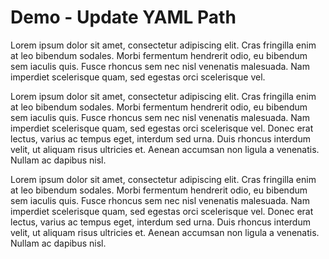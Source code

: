 # Demo - Update YAML Path

Lorem ipsum dolor sit amet, consectetur adipiscing elit. Cras fringilla enim at leo bibendum sodales. Morbi fermentum hendrerit odio, eu bibendum sem iaculis quis. Fusce rhoncus sem nec nisl venenatis malesuada. Nam imperdiet scelerisque quam, sed egestas orci scelerisque vel.

Lorem ipsum dolor sit amet, consectetur adipiscing elit. Cras fringilla enim at leo bibendum sodales. Morbi fermentum hendrerit odio, eu bibendum sem iaculis quis. Fusce rhoncus sem nec nisl venenatis malesuada. Nam imperdiet scelerisque quam, sed egestas orci scelerisque vel. Donec erat lectus, varius ac tempus eget, interdum sed urna. Duis rhoncus interdum velit, ut aliquam risus ultricies et. Aenean accumsan non ligula a venenatis. Nullam ac dapibus nisl.

Lorem ipsum dolor sit amet, consectetur adipiscing elit. Cras fringilla enim at leo bibendum sodales. Morbi fermentum hendrerit odio, eu bibendum sem iaculis quis. Fusce rhoncus sem nec nisl venenatis malesuada. Nam imperdiet scelerisque quam, sed egestas orci scelerisque vel. Donec erat lectus, varius ac tempus eget, interdum sed urna. Duis rhoncus interdum velit, ut aliquam risus ultricies et. Aenean accumsan non ligula a venenatis. Nullam ac dapibus nisl.

